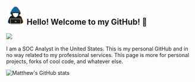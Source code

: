 ## <picture><img src = "https://github.com/0xAbdulKhalid/0xAbdulKhalid/raw/main/assets/mdImages/about_me.gif" width = 50px></picture> **Hello! Welcome to my GitHub! 👋**

![](https://komarev.com/ghpvc/?username=matthewoneil0)

I am a SOC Analyst in the United States. This is my personal GitHub and in no way related to my professional services. 
This page is more for personal projects, forks of cool code, and whatever else.

![Matthew's GitHub stats](https://github-readme-stats.vercel.app/api?username=matthewoneil0&show_icons=true&theme=vision-friendly-dark)
